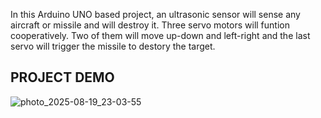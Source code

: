 In this Arduino UNO based project, an ultrasonic sensor will sense any aircraft or missile and will destroy it. Three servo motors will funtion cooperatively.
Two of them will move up-down and left-right and the last servo will trigger the missile to destory the target.

## PROJECT DEMO

![photo_2025-08-19_23-03-55](https://github.com/user-attachments/assets/c3a23c37-e87d-471a-8e08-b74e333b7fb4)


